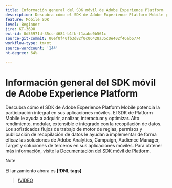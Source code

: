 ```yaml
---
title: Información general del SDK móvil de Adobe Experience Platform
description: Descubra cómo el SDK de Adobe Experience Platform Mobile potencia la participación integral en sus aplicaciones móviles. El SDK de Platform Mobile le ayuda a adquirir, analizar, interactuar y optimizar. Alto rendimiento, modular, extensible e integrado con la recopilación de datos. Los sofisticados flujos de trabajo de motor de reglas, permisos y publicación de recopilación de datos le ayudan a implementar de forma eficaz las soluciones de Adobe Analytics, Campaign, Audience Manager, Target y soluciones de terceros en sus aplicaciones móviles.
feature: Mobile SDK
level: Beginner
jira: KT-3698
exl-id: 0d55971d-35cc-4684-b1fb-f1aabd0b561c
source-git-commit: 00ef0f40fb3d82f0c06428a35c0e402f46ab6774
workflow-type: tm+mt
source-wordcount: '144'
ht-degree: 64%

---
```


# Información general del SDK móvil de Adobe Experience Platform

Descubra cómo el SDK de Adobe Experience Platform Mobile potencia la participación integral en sus aplicaciones móviles. El SDK de Platform Mobile le ayuda a adquirir, analizar, interactuar y optimizar. Alto rendimiento, modular, extensible e integrado con la recopilación de datos. Los sofisticados flujos de trabajo de motor de reglas, permisos y publicación de recopilación de datos le ayudan a implementar de forma eficaz las soluciones de Adobe Analytics, Campaign, Audience Manager, Target y soluciones de terceros en sus aplicaciones móviles. Para obtener más información, visite la [Documentación del SDK móvil de Platform](https://developer.adobe.com/client-sdks/documentation/).

>[!NOTE]
>
> El lanzamiento ahora es **[!DNL tags]**

>[!VIDEO](https://video.tv.adobe.com/v/28948?learn=on)
